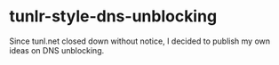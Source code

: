 tunlr-style-dns-unblocking
==========================

Since tunl.net closed down without notice, I decided to publish my own ideas on DNS unblocking.
